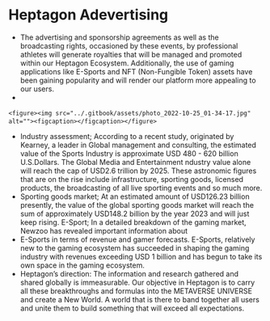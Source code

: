 # Heptagon Adevertising

* The  advertising  and sponsorship  agreements as well as the broadcasting rights, occasioned by these  events, by  professional athletes will generate royalties that will be managed and promoted  within our Heptagon Ecosystem. Additionally, the use  of  gaming  applications  like  E-Sports and NFT (Non-Fungible Token) assets have  been  gaining  popularity  and will render our platform more appealing to our users.&#x20;
*

    <figure><img src="../.gitbook/assets/photo_2022-10-25_01-34-17.jpg" alt=""><figcaption></figcaption></figure>
* Industry assessment; According to a recent study, originated by Kearney, a leader in Global  management and consulting, the estimated value of the Sports Industry is    approximate  USD  480  -  620   billion   U.S.Dollars.   The   Global   Media  and Entertainment  ndustry  value  alone  will reach the cap of USD2.6 trillion by 2025. These   astronomic  figures  that  are  on  the rise  include  infrastructure, sporting goods,   licensed  products,  the  broadcasting  of  all  live  sporting events and so much more.&#x20;
* Sporting  goods  market;  At  an estimated amount of USD126.23 billion presently, the value of the global sporting goods market will reach the sum of approximately USD148.2  billion  by the year 2023 and will just keep rising. E-Sport; In a detailed breakdown  of  the  gaming  market,  Newzoo  has revealed important information about&#x20;
* E-Sports in terms of revenue and gamer forecasts. E-Sports, relatively new to the gaming ecosystem has succeeded in shaping  the  gaming industry with revenues exceeding USD 1  billion  and  has  begun  to  take  its  own  space  in  the  gaming ecosystem.&#x20;
* Heptagon’s direction: The information and research gathered  and shared globally is immeasurable.  Our  objective  in  Heptagon is to carry all  these breakthroughs and formulas into the METAVERSE  UNIVERSE  and  create  a  New World. A world that is there to band together all users and unite them to build something that will exceed all expectations.

